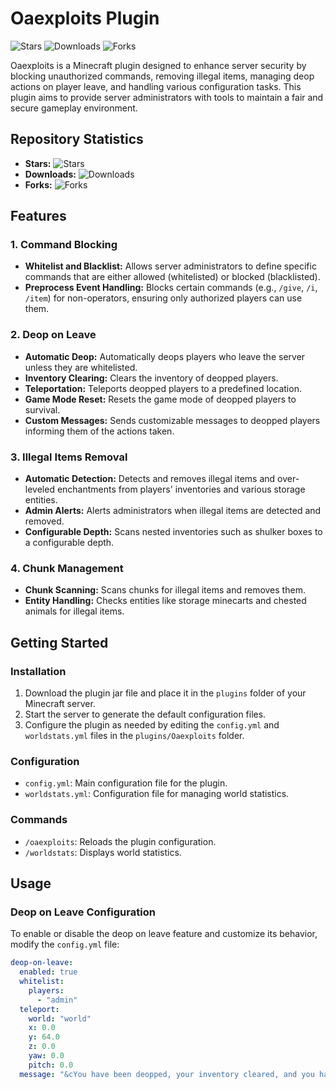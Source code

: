 # Oaexploits Plugin

![Stars](https://img.shields.io/github/stars/fanlimgames/oaexploits?style=social)
![Downloads](https://img.shields.io/github/downloads/fanlimgames/oaexploits/total)
![Forks](https://img.shields.io/github/forks/fanlimgames/oaexploits?style=social)

Oaexploits is a Minecraft plugin designed to enhance server security by blocking unauthorized commands, removing illegal items, managing deop actions on player leave, and handling various configuration tasks. This plugin aims to provide server administrators with tools to maintain a fair and secure gameplay environment.

## Repository Statistics
- **Stars:** ![Stars](https://img.shields.io/github/stars/fanlimgames/oaexploits?style=social)
- **Downloads:** ![Downloads](https://img.shields.io/github/downloads/fanlimgames/oaexploits/total)
- **Forks:** ![Forks](https://img.shields.io/github/forks/fanlimgames/oaexploits?style=social)

## Features

### 1. Command Blocking
- **Whitelist and Blacklist:** Allows server administrators to define specific commands that are either allowed (whitelisted) or blocked (blacklisted).
- **Preprocess Event Handling:** Blocks certain commands (e.g., `/give`, `/i`, `/item`) for non-operators, ensuring only authorized players can use them.

### 2. Deop on Leave
- **Automatic Deop:** Automatically deops players who leave the server unless they are whitelisted.
- **Inventory Clearing:** Clears the inventory of deopped players.
- **Teleportation:** Teleports deopped players to a predefined location.
- **Game Mode Reset:** Resets the game mode of deopped players to survival.
- **Custom Messages:** Sends customizable messages to deopped players informing them of the actions taken.

### 3. Illegal Items Removal
- **Automatic Detection:** Detects and removes illegal items and over-leveled enchantments from players' inventories and various storage entities.
- **Admin Alerts:** Alerts administrators when illegal items are detected and removed.
- **Configurable Depth:** Scans nested inventories such as shulker boxes to a configurable depth.

### 4. Chunk Management
- **Chunk Scanning:** Scans chunks for illegal items and removes them.
- **Entity Handling:** Checks entities like storage minecarts and chested animals for illegal items.

## Getting Started

### Installation
1. Download the plugin jar file and place it in the `plugins` folder of your Minecraft server.
2. Start the server to generate the default configuration files.
3. Configure the plugin as needed by editing the `config.yml` and `worldstats.yml` files in the `plugins/Oaexploits` folder.

### Configuration
- `config.yml`: Main configuration file for the plugin.
- `worldstats.yml`: Configuration file for managing world statistics.

### Commands
- `/oaexploits`: Reloads the plugin configuration.
- `/worldstats`: Displays world statistics.

## Usage

### Deop on Leave Configuration
To enable or disable the deop on leave feature and customize its behavior, modify the `config.yml` file:
```yaml
deop-on-leave:
  enabled: true
  whitelist:
    players:
      - "admin"
  teleport:
    world: "world"
    x: 0.0
    y: 64.0
    z: 0.0
    yaw: 0.0
    pitch: 0.0
  message: "&cYou have been deopped, your inventory cleared, and you have been teleported to the spawn point."
